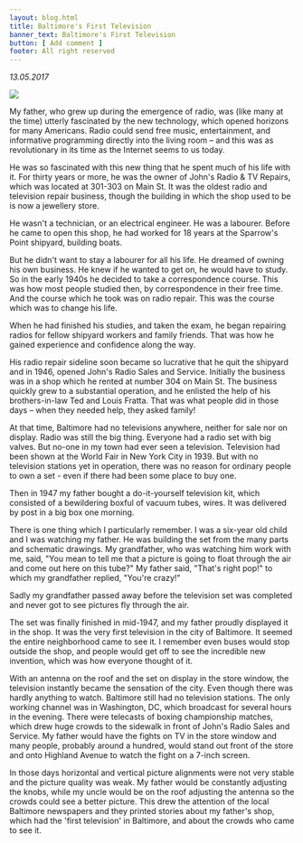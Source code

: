 ```yaml
---
layout: blog.html
title: Baltimore's First Television
banner_text: Baltimore's First Television
button: [ Add comment ]
footer: All right reserved
---
```


_13.05.2017_

![](../../assets/images/blog-image-baltimore.jpg)

My father, who grew up during the emergence of radio, was (like many at the time) utterly fascinated by the new technology, which opened horizons for many Americans. Radio could send free music, entertainment, and informative programming directly into the living room – and this was as revolutionary in its time as the Internet seems to us today.

He was so fascinated with this new thing that he spent much of his life with it. For thirty years or more, he was the owner of John's Radio & TV Repairs, which was located at 301-303 on Main St. It was the oldest radio and television repair business, though the building in which the shop used to be is now a jewellery store.

He wasn't a technician, or an electrical engineer. He was a labourer. Before he came to open this shop, he had worked for 18 years at the Sparrow's Point shipyard, building boats.

But he didn't want to stay a labourer for all his life. He dreamed of owning his own business. He knew if he wanted to get on, he would have to study. So in the early 1940s he decided to take a correspondence course. This was how most people studied then, by correspondence in their free time. And the course which he took was on radio repair. This was the course which was to change his life.

When he had finished his studies, and taken the exam, he began repairing radios for fellow shipyard workers and family friends. That was how he gained experience and confidence along the way.

His radio repair sideline soon became so lucrative that he quit the shipyard and in 1946, opened John's Radio Sales and Service. Initially the business was in a shop which he rented at number 304 on Main St. The business quickly grew to a substantial operation, and he enlisted the help of his brothers-in-law Ted and Louis Fratta. That was what people did in those days – when they needed help, they asked family!

At that time, Baltimore had no televisions anywhere, neither for sale nor on display. Radio was still the big thing. Everyone had a radio set with big valves. But no-one in my town had ever seen a television. Television had been shown at the World Fair in New York City in 1939\. But with no television stations yet in operation, there was no reason for ordinary people to own a set - even if there had been some place to buy one.

Then in 1947 my father bought a do-it-yourself television kit, which consisted of a bewildering boxful of vacuum tubes, wires. It was delivered by post in a big box one morning.

There is one thing which I particularly remember. I was a six-year old child and I was watching my father. He was building the set from the many parts and schematic drawings. My grandfather, who was watching him work with me, said, "You mean to tell me that a picture is going to float through the air and come out here on this tube?" My father said, "That's right pop!" to which my grandfather replied, "You're crazy!"

Sadly my grandfather passed away before the television set was completed and never got to see pictures fly through the air.

The set was finally finished in mid-1947, and my father proudly displayed it in the shop. It was the very first television in the city of Baltimore. It seemed the entire neighborhood came to see it. I remember even buses would stop outside the shop, and people would get off to see the incredible new invention, which was how everyone thought of it.

With an antenna on the roof and the set on display in the store window, the television instantly became the sensation of the city. Even though there was hardly anything to watch. Baltimore still had no television stations. The only working channel was in Washington, DC, which broadcast for several hours in the evening. There were telecasts of boxing championship matches, which drew huge crowds to the sidewalk in front of John's Radio Sales and Service. My father would have the fights on TV in the store window and many people, probably around a hundred, would stand out front of the store and onto Highland Avenue to watch the fight on a 7-inch screen.

In those days horizontal and vertical picture alignments were not very stable and the picture quality was weak. My father would be constantly adjusting the knobs, while my uncle would be on the roof adjusting the antenna so the crowds could see a better picture. This drew the attention of the local Baltimore newspapers and they printed stories about my father's shop, which had the 'first television' in Baltimore, and about the crowds who came to see it.

